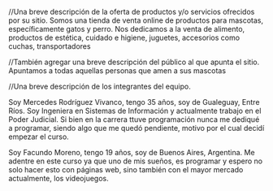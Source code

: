 //Una breve descripción de la oferta de productos y/o servicios ofrecidos por su sitio.
Somos una tienda de venta online de productos para mascotas, específicamente gatos y perro.
Nos dedicamos a la venta de alimento, productos de estética, cuidado e higiene, juguetes, accesorios como cuchas, transportadores

//También agregar una breve descripción del público al que apunta el sitio.
Apuntamos a todas aquellas personas que amen a sus mascotas


//Una breve descripción de los integrantes del equipo.

Soy Mercedes Rodríguez Vivanco, tengo 35 años, soy de Gualeguay, Entre Ríos. Soy Ingeniera en Sistemas de Información y actualmente trabajo en el Poder Judicial. Si bien en la carrera ttuve programación nunca me dediqué a programar, siendo algo que me quedó pendiente, motivo por el cual decidí empezar el curso.

Soy Facundo Moreno, tengo 19 años, soy de Buenos Aires, Argentina. Me adentre en este curso ya que uno de mis sueños, es programar y espero no solo hacer esto con páginas web, sino también con el mayor mercado actualmente, los videojuegos.